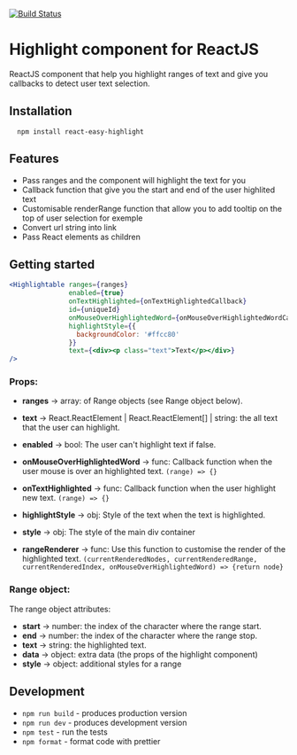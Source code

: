 [![Build Status](https://travis-ci.org/artem7902/react-highlight-ts.svg?branch=master)](https://travis-ci.org/artem7902/react-highlight-ts)
# Highlight component for ReactJS

ReactJS component that help you highlight ranges of text and give you callbacks to detect user text selection.

## Installation

```
  npm install react-easy-highlight
```

## Features

* Pass ranges and the component will highlight the text for you
* Callback function that give you the start and end of the user highlited text
* Customisable renderRange function that allow you to add tooltip on the top of user selection for exemple
* Convert url string into link
* Pass React elements as children

## Getting started


```jsx
<Highlightable ranges={ranges}
               enabled={true}
               onTextHighlighted={onTextHighlightedCallback}
               id={uniqueId}
               onMouseOverHighlightedWord={onMouseOverHighlightedWordCallback}
               highlightStyle={{
                 backgroundColor: '#ffcc80'
               }}
               text={<div><p class="text">Text</p></div>}
/>
```
### Props:

* **ranges** -> array: of Range objects (see Range object below).

* **text** -> React.ReactElement<any> | React.ReactElement<any>[] | string: the all text that the user can highlight.

* **enabled** -> bool: The user can't highlight text if false.

* **onMouseOverHighlightedWord** -> func: Callback function when the user mouse is over an highlighted text.
`(range) => {}`

* **onTextHighlighted** -> func: Callback function when the user highlight new text.
`(range) => {}`

* **highlightStyle** -> obj: Style of the text when the text is highlighted.
* **style** -> obj: The style of the main div container

* **rangeRenderer** -> func: Use this function to customise the render of the highlighted text.
`(currentRenderedNodes, currentRenderedRange, currentRenderedIndex, onMouseOverHighlightedWord) => {return node}`

### Range object:

The range object attributes:
* **start** -> number: the index of the character where the range start.
* **end** -> number: the index of the character where the range stop.
* **text** -> string: the highlighted text.
* **data** -> object: extra data (the props of the highlight component)
* **style** -> object: additional styles for a range

## Development

* `npm run build` - produces production version
* `npm run dev` - produces development version
* `npm test` - run the tests
* `npm format` - format code with prettier